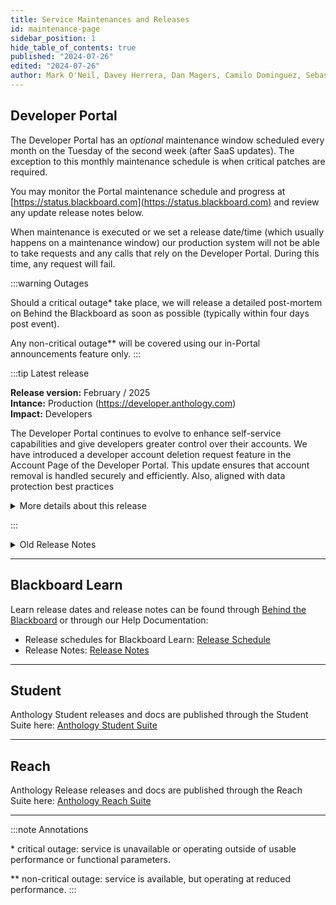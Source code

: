 ```yaml
---
title: Service Maintenances and Releases
id: maintenance-page
sidebar_position: 1
hide_table_of_contents: true
published: "2024-07-26"
edited: "2024-07-26"
author: Mark O'Neil, Davey Herrera, Dan Magers, Camilo Dominguez, Sebastian Silva
---
```


## Developer Portal

The Developer Portal has an _optional_ maintenance window scheduled every month on the Tuesday of the second week (after SaaS updates). The exception to this monthly maintenance schedule is when critical patches are required.

You may monitor the Portal maintenance schedule and progress at [https://status.blackboard.com](https://status.blackboard.com) and review any update release notes below.

When maintenance is executed or we set a release date/time (which usually happens on a maintenance window) our production system will not be able to take requests and any calls that rely on the Developer Portal. During this time, any request will fail.

:::warning Outages

Should a critical outage\* take place, we will release a detailed post-mortem on Behind the Blackboard as soon as possible (typically within four days post event).

Any non-critical outage\*\* will be covered using our in-Portal announcements feature only.
:::

:::tip Latest release

**Release version:** February / 2025<br/>
**Intance:** Production (https://developer.anthology.com)<br/>
**Impact:** Developers<br/>

The Developer Portal continues to evolve to enhance self-service capabilities and give developers greater control over their accounts. We have introduced a developer account deletion request feature in the Account Page of the Developer Portal. This update ensures that account removal is handled securely and efficiently. Also, aligned with data protection best practices

<details>
<summary>More details about this release</summary>

By implementing a structured deletion process, we help developers manage their accounts responsibly. Preventing accidental data loss or disruptions to registered applications.

This feature allows developers to request account deletion while ensuring that registered applications remain functional, minimizing disruptions, and reducing support requests.

Key highlights of this enhancement

- Developers can now request account deletion directly from the Account Management Page of the Developer Portal.
- A validation check ensures that all registered applications and groups are reassigned or removed before proceeding with account deletion.
- 20-day recovery period: Accounts will be deactivated for 20 days before permanent deletion, allowing developers to restore access during this time.
- Logging in within the 20-day period automatically cancels the deletion request, keeping the account active.
- Permanent deletion: After the recovery period expires, all account data, including logs, will be permanently removed.

Developers can now request account deletion through a simple process:

Navigate to the Account Management section in the Developer Portal and click on the Request Account Deletion option.

<img src="/assets/img/devportal-releases/step1.png" width="400px" alt="Image 1. Account Management Page"/>

The system will validate account deletion constraints

- The developer is not an owner of another group.
- The developer has no applications registered in the default group.
- The default group for the developer doesn't have any additional members.

Note: If constraints are not met, the system will display an alert icon explaining the necessary steps to proceed.

<img src="/assets/img/devportal-releases/step2.png" width="400px" alt="Image 2. Validation Check: Proceed with Account Deletion"/>

You will receive an email containing the information about the deletion process, including a link to validate the deletion request.

<img src="/assets/img/devportal-releases/step2-5.png" width="700px" alt="Image 3. Email notification: Includes the link to verify the deletion process"/>

Clicking the link will take you to the following page where you can confirm the deletion process

<img src="/assets/img/devportal-releases/step3.png" width="700px" alt="Image 4. Request Validation: Accept the account deletion"/>

Once the verification is completed, a confirmation message will appear, detailing the 20-day recovery period and the impact of account deletion.

<img src="/assets/img/devportal-releases/step4.png" width="700px" alt="Image 5. Request submitted."/>

</details>

:::

<details>
<summary>Old Release Notes</summary>

#### May 28th 2024 - 02:30 AM EST

The Developer Portal will undergo a maintenance update at this time. There is no downtime involved.

- Release Name: DP2024.3
- Release Date : 05/28
- Release Time : 02:30 AM EST (6:30 AM UTC) (12:00 PM IST)
- Downtime : 0 Mins

**Purpose:**

**Rate Limiting**:
A more effective method for managing rate limits of API usage with enhanced control. Enjoy the flexibility to adjust from a 24-hour cycle to any time interval that better fits developer's requirements.

**Performance issue fix:**
SQL Query optimization to address the Performance issue

---

#### 25 February 2024 @ 1:30 am EST

We moved this maintenance and feature release due to questions and requests from different sources to Feb 20th 2024. Maintenance release.

- **Admin to create groups**: Enable Portal Administrators to create/view/edit Portal Account Groups and to manage the created groups.

- **Audit Trail**: Admin to track events and actions done by both the registered developers and admins. This feature also includes downloadable log as a spreadsheet(csv) over a specified timeframe.

---

#### 17 October 2023

Maintenance only.

In order to improve performance during peak usage periods and mitigate the risk of database connection failures due to over utilization we are upgrading our database instance type.

The Developer Portal will remain available during this time. Though some database related features such as creating new accounts or applications will be unavailable during the maintenance period. The _actual expected duration_ of the maintenance period is 2 minutes or less.

Maintenance Date : 10/17/2023

Maintenance Time : 06:30 AM UTC (2023-10-17T06:30:00Z)

Maintenance window : 10 Mins

You may follow status and updates at [https://status.blackboard.com](https://status.blackboard.com).

---

#### 11 July 2023

Release Name: 2023.3

:exclamation: The length of this maintenance window, 12:30 am - 02:30 am EST, is due to the Redis Upgrade, but may complete in ~45 minutes. We apologize in advance for the short notice.

Features:

- **Redis Upgrade**: For security and performance purposes we are upgrading to the latest version of Redis. This will have no impact on current Developer-facing functionality.
- **LTI Dynamic Registration**: For performance and forward looking enhancements we are improving the backend which supports the dynamic registration of LTI integrations with Learn. This will have no impact on current Developer-facing functionality.

---

#### 6 June 2023

Release Name: 2023.2

Features:

- **Announcement Panel**: The Announcement Panel provides Developer facing Portal, APIs, and Event information. When a new announcement is available it will be indicated via a red dot on the Announcements icon in the Portal task bar. Clicking on the Announcements icon displays active announcements - latest at the top.

</details>

---

## Blackboard Learn

Learn release dates and release notes can be found through [Behind the Blackboard](https://behind.blackboard.com) or through our Help Documentation:

- Release schedules for Blackboard Learn: [Release Schedule](https://help.blackboard.com/Learn/Administrator/SaaS/Release_Notes/Learn_SaaS_Release_Schedule)
- Release Notes: [Release Notes](https://help.blackboard.com/Learn/Administrator/SaaS/Release_Notes)

---

## Student

Anthology Student releases and docs are published through the Student Suite here: [Anthology Student Suite](https://help.anthology.com/Content/DocSets/CNSDocSet.htm)

---

## Reach

Anthology Release releases and docs are published through the Reach Suite here: [Anthology Reach Suite](https://help.campusmanagement.com/Content/DocSets/ENGDocSet.htm)

---

:::note Annotations

\* critical outage: service is unavailable or operating outside of usable performance or functional parameters.

\*\* non-critical outage: service is available, but operating at reduced performance.
:::
